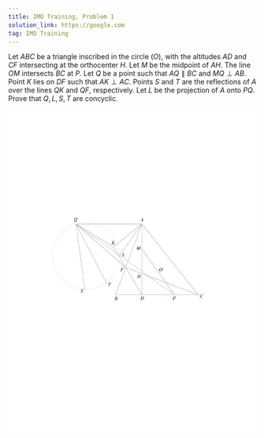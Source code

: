 ```yaml
---
title: IMO Training, Problem 1
solution_link: https://google.com
tag: IMO Training
---
```


Let $ABC$ be a triangle inscribed in the circle $(O)$, with the altitudes $AD$ and $CF$ intersecting at the orthocenter $H$. Let $M$ be the midpoint of $AH$. The line $OM$ intersects $BC$ at $P$. Let $Q$ be a point such that $AQ \parallel BC$ and $MQ \perp AB$. Point $K$ lies on $DF$ such that $AK \perp AC$. Points $S$ and $T$ are the reflections of $A$ over the lines $QK$ and $QF$, respectively. Let $L$ be the projection of $A$ onto $PQ$. Prove that $Q, L, S, T$ are concyclic.

![Figure 1](/assets/problem-images/Figure8887a.png)
